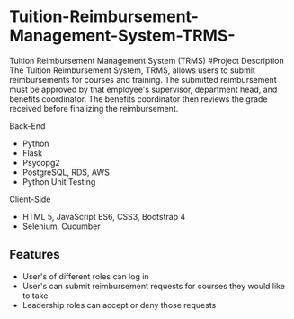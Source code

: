 # Tuition-Reimbursement-Management-System-TRMS-
Tuition Reimbursement Management System (TRMS)
#Project Description
The Tuition Reimbursement System, TRMS, allows users to submit reimbursements for courses and training. The submitted reimbursement must be approved by that employee's supervisor, department head, and benefits coordinator. The benefits coordinator then reviews the grade received before finalizing the reimbursement.

Back-End
- Python
- Flask
- Psycopg2
- PostgreSQL, RDS, AWS
- Python Unit Testing

Client-Side

- HTML 5, JavaScript ES6, CSS3, Bootstrap 4
- Selenium, Cucumber


## Features

- User's of different roles can log in
- User's can submit reimbursement requests for courses they would like to take
- Leadership roles can accept or deny those requests
